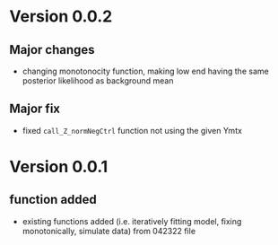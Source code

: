 # Version 0.0.2

## Major changes

* changing monotonocity function, making low end having the same posterior likelihood as background mean

## Major fix

* fixed `call_Z_normNegCtrl` function not using the given Ymtx


# Version 0.0.1

## function added

* existing functions added (i.e. iteratively fitting model, fixing monotonically, simulate data) from 042322 file

